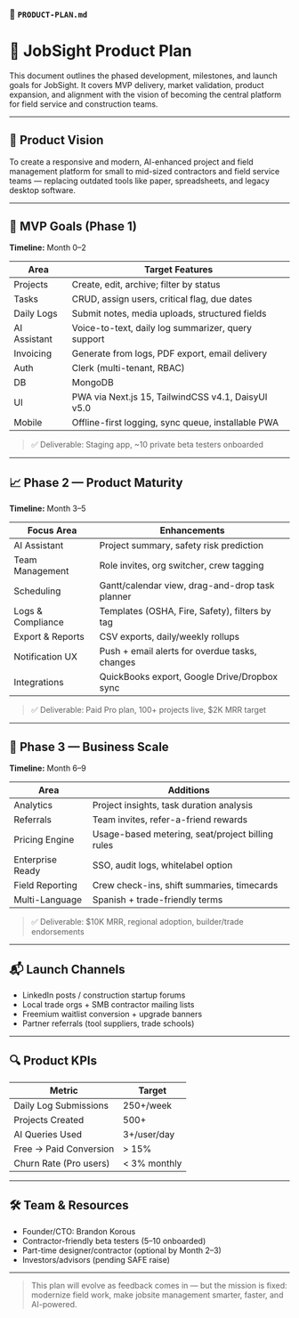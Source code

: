 ### 📄 `PRODUCT-PLAN.md`

# 🧭 JobSight Product Plan

This document outlines the phased development, milestones, and launch goals for JobSight. It covers MVP delivery, market validation, product expansion, and alignment with the vision of becoming the central platform for field service and construction teams.

---

## 🎯 Product Vision

To create a responsive and modern, AI-enhanced project and field management platform for small to mid-sized contractors and field service teams — replacing outdated tools like paper, spreadsheets, and legacy desktop software.

---

## 🚀 MVP Goals (Phase 1)

**Timeline:** Month 0–2

| Area        | Target Features                                    |
|-------------|-----------------------------------------------------|
| Projects    | Create, edit, archive; filter by status            |
| Tasks       | CRUD, assign users, critical flag, due dates       |
| Daily Logs  | Submit notes, media uploads, structured fields     |
| AI Assistant| Voice-to-text, daily log summarizer, query support |
| Invoicing   | Generate from logs, PDF export, email delivery     |
| Auth        | Clerk (multi-tenant, RBAC)                         |
| DB          | MongoDB                                            |
| UI          | PWA via Next.js 15, TailwindCSS v4.1, DaisyUI v5.0 |
| Mobile      | Offline-first logging, sync queue, installable PWA |

> ✅ Deliverable: Staging app, ~10 private beta testers onboarded

---

## 📈 Phase 2 — Product Maturity

**Timeline:** Month 3–5

| Focus Area       | Enhancements                                      |
|------------------|---------------------------------------------------|
| AI Assistant     | Project summary, safety risk prediction           |
| Team Management  | Role invites, org switcher, crew tagging          |
| Scheduling       | Gantt/calendar view, drag-and-drop task planner   |
| Logs & Compliance| Templates (OSHA, Fire, Safety), filters by tag    |
| Export & Reports | CSV exports, daily/weekly rollups                 |
| Notification UX  | Push + email alerts for overdue tasks, changes    |
| Integrations     | QuickBooks export, Google Drive/Dropbox sync      |

> ✅ Deliverable: Paid Pro plan, 100+ projects live, $2K MRR target

---

## 💼 Phase 3 — Business Scale

**Timeline:** Month 6–9

| Area            | Additions                                          |
|------------------|----------------------------------------------------|
| Analytics        | Project insights, task duration analysis           |
| Referrals        | Team invites, refer-a-friend rewards               |
| Pricing Engine   | Usage-based metering, seat/project billing rules   |
| Enterprise Ready | SSO, audit logs, whitelabel option                 |
| Field Reporting  | Crew check-ins, shift summaries, timecards         |
| Multi-Language   | Spanish + trade-friendly terms                     |

> ✅ Deliverable: $10K MRR, regional adoption, builder/trade endorsements

---

## 📬 Launch Channels

- LinkedIn posts / construction startup forums
- Local trade orgs + SMB contractor mailing lists
- Freemium waitlist conversion + upgrade banners
- Partner referrals (tool suppliers, trade schools)

---

## 🔍 Product KPIs

| Metric                    | Target       |
|---------------------------|--------------|
| Daily Log Submissions     | 250+/week    |
| Projects Created          | 500+         |
| AI Queries Used           | 3+/user/day  |
| Free → Paid Conversion    | > 15%        |
| Churn Rate (Pro users)    | < 3% monthly |

---

## 🛠 Team & Resources

- Founder/CTO: Brandon Korous
- Contractor-friendly beta testers (5–10 onboarded)
- Part-time designer/contractor (optional by Month 2–3)
- Investors/advisors (pending SAFE raise)

---

> This plan will evolve as feedback comes in — but the mission is fixed: modernize field work, make jobsite management smarter, faster, and AI-powered.
